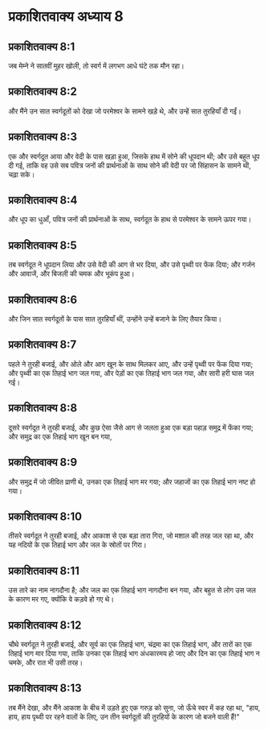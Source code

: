 # प्रकाशितवाक्य अध्याय 8

## प्रकाशितवाक्य 8:1

जब मेम्ने ने सातवीं मुहर खोली, तो स्वर्ग में लगभग आधे घंटे तक मौन रहा।

## प्रकाशितवाक्य 8:2

और मैंने उन सात स्वर्गदूतों को देखा जो परमेश्वर के सामने खड़े थे, और उन्हें सात तुरहियाँ दी गईं।

## प्रकाशितवाक्य 8:3

एक और स्वर्गदूत आया और वेदी के पास खड़ा हुआ, जिसके हाथ में सोने की धूपदान थी; और उसे बहुत धूप दी गई, ताकि वह उसे सब पवित्र जनों की प्रार्थनाओं के साथ सोने की वेदी पर जो सिंहासन के सामने थी, चढ़ा सके।

## प्रकाशितवाक्य 8:4

और धूप का धुआँ, पवित्र जनों की प्रार्थनाओं के साथ, स्वर्गदूत के हाथ से परमेश्वर के सामने ऊपर गया।

## प्रकाशितवाक्य 8:5

तब स्वर्गदूत ने धूपदान लिया और उसे वेदी की आग से भर दिया, और उसे पृथ्वी पर फेंक दिया; और गर्जन और आवाजें, और बिजली की चमक और भूकंप हुआ।

## प्रकाशितवाक्य 8:6

और जिन सात स्वर्गदूतों के पास सात तुरहियाँ थीं, उन्होंने उन्हें बजाने के लिए तैयार किया।

## प्रकाशितवाक्य 8:7

पहले ने तुरही बजाई, और ओले और आग खून के साथ मिलकर आए, और उन्हें पृथ्वी पर फेंक दिया गया; और पृथ्वी का एक तिहाई भाग जल गया, और पेड़ों का एक तिहाई भाग जल गया, और सारी हरी घास जल गई।

## प्रकाशितवाक्य 8:8

दूसरे स्वर्गदूत ने तुरही बजाई, और कुछ ऐसा जैसे आग से जलता हुआ एक बड़ा पहाड़ समुद्र में फेंका गया; और समुद्र का एक तिहाई भाग खून बन गया,

## प्रकाशितवाक्य 8:9

और समुद्र में जो जीवित प्राणी थे, उनका एक तिहाई भाग मर गया; और जहाजों का एक तिहाई भाग नष्ट हो गया।

## प्रकाशितवाक्य 8:10

तीसरे स्वर्गदूत ने तुरही बजाई, और आकाश से एक बड़ा तारा गिरा, जो मशाल की तरह जल रहा था, और यह नदियों के एक तिहाई भाग और जल के स्रोतों पर गिरा।

## प्रकाशितवाक्य 8:11

उस तारे का नाम नागदौना है; और जल का एक तिहाई भाग नागदौना बन गया, और बहुत से लोग उस जल के कारण मर गए, क्योंकि वे कड़वे हो गए थे।

## प्रकाशितवाक्य 8:12

चौथे स्वर्गदूत ने तुरही बजाई, और सूर्य का एक तिहाई भाग, चंद्रमा का एक तिहाई भाग, और तारों का एक तिहाई भाग मार दिया गया, ताकि उनका एक तिहाई भाग अंधकारमय हो जाए और दिन का एक तिहाई भाग न चमके, और रात भी उसी तरह।

## प्रकाशितवाक्य 8:13

तब मैंने देखा, और मैंने आकाश के बीच में उड़ते हुए एक गरुड़ को सुना, जो ऊँचे स्वर में कह रहा था, "हाय, हाय, हाय पृथ्वी पर रहने वालों के लिए, उन तीन स्वर्गदूतों की तुरहियों के कारण जो बजने वाली हैं!"

